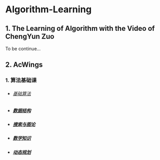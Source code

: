 # Algorithm-Learning
## 1. The Learning of Algorithm with the Video of ChengYun Zuo



To be continue...









## 2. AcWings





### 1. 算法基础课

- ###### [基础算法](./AcWing-Class/算法基础课/基础算法.md)

- ##### [数据结构](./AcWing-Class/算法基础课/数据结构.md)

- ##### [搜索与图论](./AcWing-Class/算法基础课/搜索与图论.md)

- ##### [数学知识](./数学知识.md)

- ##### [动态规划](动态规划.md)

  

